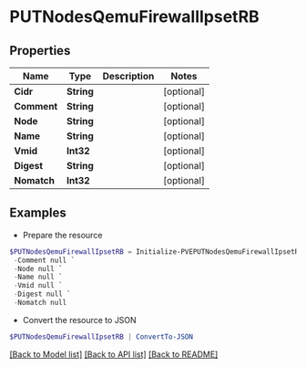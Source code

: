 # PUTNodesQemuFirewallIpsetRB
## Properties

Name | Type | Description | Notes
------------ | ------------- | ------------- | -------------
**Cidr** | **String** |  | [optional] 
**Comment** | **String** |  | [optional] 
**Node** | **String** |  | [optional] 
**Name** | **String** |  | [optional] 
**Vmid** | **Int32** |  | [optional] 
**Digest** | **String** |  | [optional] 
**Nomatch** | **Int32** |  | [optional] 

## Examples

- Prepare the resource
```powershell
$PUTNodesQemuFirewallIpsetRB = Initialize-PVEPUTNodesQemuFirewallIpsetRB  -Cidr null `
 -Comment null `
 -Node null `
 -Name null `
 -Vmid null `
 -Digest null `
 -Nomatch null
```

- Convert the resource to JSON
```powershell
$PUTNodesQemuFirewallIpsetRB | ConvertTo-JSON
```

[[Back to Model list]](../README.md#documentation-for-models) [[Back to API list]](../README.md#documentation-for-api-endpoints) [[Back to README]](../README.md)

